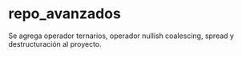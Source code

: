 # repo_avanzados

Se agrega operador ternarios, operador nullish coalescing, spread y destructuración al proyecto.
